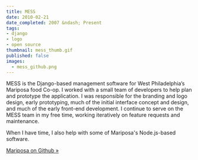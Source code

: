 ```yaml
---
title: MESS
date: 2010-02-21
date_completed: 2007 &ndash; Present
tags:
- django
- logo
- open source
thumbnail: mess_thumb.gif
published: false
images:
  - mess_github.png
---
```


MESS is the Django-based management software for West Philadelphia’s Mariposa food Co-op. I worked with a small team of developers to help plan and prototype the application. I was responsible for the branding and logo design, early prototyping, much of the initial interface concept and design, and much of the early front-end development. I continue to serve on the MESS team in my free time, working iteratively on feature requests and maintenance.

When I have time, I also help with some of Mariposa's Node.js-based software.

[Mariposa on Github &raquo;](https://github.com/mariposacoop)
